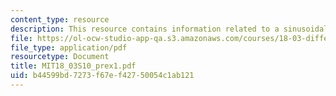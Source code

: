 ```yaml
---
content_type: resource
description: This resource contains information related to a sinusoidal solution.
file: https://ol-ocw-studio-app-qa.s3.amazonaws.com/courses/18-03-differential-equations-spring-2010/b44599bd7273f67ef42750054c1ab121_MIT18_03S10_prex1.pdf
file_type: application/pdf
resourcetype: Document
title: MIT18_03S10_prex1.pdf
uid: b44599bd-7273-f67e-f427-50054c1ab121
---
```

